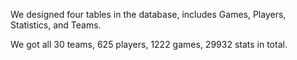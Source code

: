 We designed four tables in the database, includes Games, Players, Statistics, and Teams.

We got all 30 teams, 625 players, 1222 games, 29932 stats in total. 
